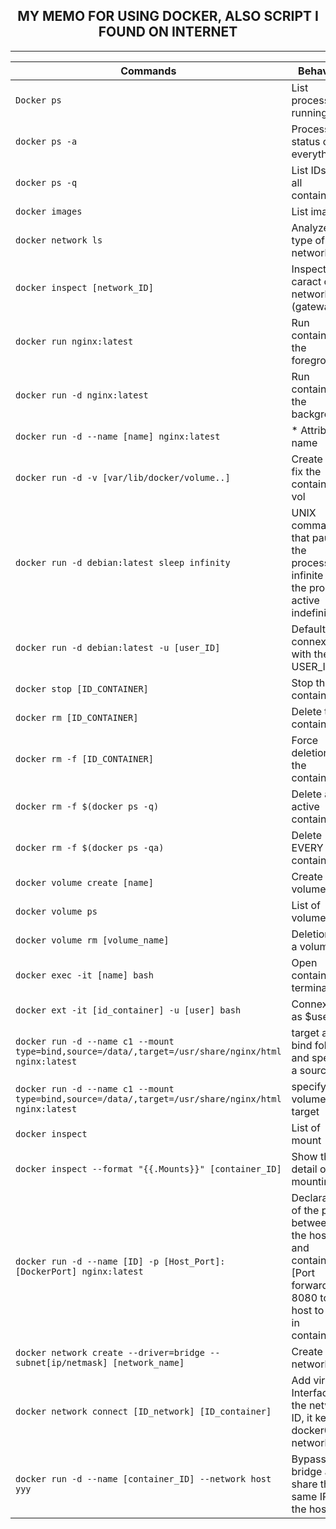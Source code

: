 <h2 align = "center"> MY MEMO FOR USING DOCKER, ALSO SCRIPT I FOUND ON INTERNET</h2>
<hr>

|          Commands                             | Behavior                            |
|---------------------------------------------  |------------------------------------ |
| `Docker ps`                                   | List processes running              |
| `docker ps -a`                                | Process status of everything        |
| `docker ps -q`                                | List IDs of all containers          |
| `docker images`                               | List images                         |
| `docker network ls`                           | Analyze the type of network         |
| `docker inspect [network_ID]`                 | Inspect caract of network (gateway..)| 
| `docker run nginx:latest`                     | Run container in the foreground     |
| `docker run -d nginx:latest`                  | Run container in the background     |
| `docker run -d --name [name] nginx:latest`    | * Attribute name                    |
| `docker run -d -v [var/lib/docker/volume..]`  | Create and fix the container in vol | 
| `docker run -d debian:latest sleep infinity`  | UNIX command that pauses the process, infinite puts the process active indefinitely |
| `docker run -d debian:latest -u [user_ID]`    | Default connexion with the USER_ID  | 
| `docker stop [ID_CONTAINER]`                  | Stop the container                  |
| `docker rm [ID_CONTAINER]`                    | Delete the container                |
| `docker rm -f [ID_CONTAINER]`                 | Force deletion of the container     |
| `docker rm -f $(docker ps -q)`                | Delete all active containers        |
| `docker rm -f $(docker ps -qa)`               | Delete EVERY container              |
| `docker volume create [name]`                 | Create volume                       |
| `docker volume ps`                            | List of volumes                     |
| `docker volume rm [volume_name]`              | Deletion of a volume                |
| `docker exec -it [name] bash`                 | Open container terminal             |
| `docker ext -it [id_container] -u [user] bash`| Connexion as $userid                | 
| `docker run -d --name c1 --mount type=bind,source=/data/,target=/usr/share/nginx/html nginx:latest` | target a bind folder and specify a source |
| `docker run -d --name c1 --mount type=bind,source=/data/,target=/usr/share/nginx/html nginx:latest` | specify a volume target
| `docker inspect`                              | List of mount                       |
| `docker inspect --format "{{.Mounts}}" [container_ID]`| Show the detail of mounting |
| `docker run -d --name [ID] -p [Host_Port]:[DockerPort] nginx:latest` | Declaration of the port between the host and container [Port forwarding 8080 to host to 80 in container] |
| `docker network create --driver=bridge --subnet[ip/netmask] [network_name]` | Create network |    
| `docker network connect [ID_network] [ID_container]` | Add virtual Interface in the network ID, it keeps docker0 network |
| `docker run -d --name [container_ID] --network host yyy`| Bypass the bridge and share the same IP as the host |  

